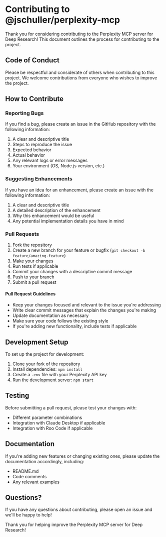 # Contributing to @jschuller/perplexity-mcp

Thank you for considering contributing to the Perplexity MCP server for Deep Research! This document outlines the process for contributing to the project.

## Code of Conduct

Please be respectful and considerate of others when contributing to this project. We welcome contributions from everyone who wishes to improve the project.

## How to Contribute

### Reporting Bugs

If you find a bug, please create an issue in the GitHub repository with the following information:

1. A clear and descriptive title
2. Steps to reproduce the issue
3. Expected behavior
4. Actual behavior
5. Any relevant logs or error messages
6. Your environment (OS, Node.js version, etc.)

### Suggesting Enhancements

If you have an idea for an enhancement, please create an issue with the following information:

1. A clear and descriptive title
2. A detailed description of the enhancement
3. Why this enhancement would be useful
4. Any potential implementation details you have in mind

### Pull Requests

1. Fork the repository
2. Create a new branch for your feature or bugfix (`git checkout -b feature/amazing-feature`)
3. Make your changes
4. Run tests if applicable
5. Commit your changes with a descriptive commit message
6. Push to your branch
7. Submit a pull request

#### Pull Request Guidelines

- Keep your changes focused and relevant to the issue you're addressing
- Write clear commit messages that explain the changes you're making
- Update documentation as necessary
- Make sure your code follows the existing style
- If you're adding new functionality, include tests if applicable

## Development Setup

To set up the project for development:

1. Clone your fork of the repository
2. Install dependencies: `npm install`
3. Create a `.env` file with your Perplexity API key
4. Run the development server: `npm start`

## Testing

Before submitting a pull request, please test your changes with:

- Different parameter combinations
- Integration with Claude Desktop if applicable
- Integration with Roo Code if applicable

## Documentation

If you're adding new features or changing existing ones, please update the documentation accordingly, including:

- README.md
- Code comments
- Any relevant examples

## Questions?

If you have any questions about contributing, please open an issue and we'll be happy to help!

Thank you for helping improve the Perplexity MCP server for Deep Research!
